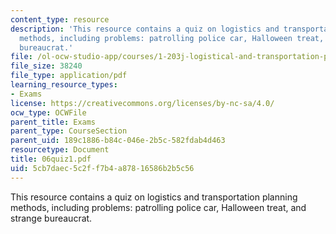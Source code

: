 ```yaml
---
content_type: resource
description: 'This resource contains a quiz on logistics and transportation planning
  methods, including problems: patrolling police car, Halloween treat, and strange
  bureaucrat.'
file: /ol-ocw-studio-app/courses/1-203j-logistical-and-transportation-planning-methods-fall-2006/5cb7daec5c2ff7b4a87816586b2b5c56_06quiz1.pdf
file_size: 38240
file_type: application/pdf
learning_resource_types:
- Exams
license: https://creativecommons.org/licenses/by-nc-sa/4.0/
ocw_type: OCWFile
parent_title: Exams
parent_type: CourseSection
parent_uid: 189c1886-b84c-046e-2b5c-582fdab4d463
resourcetype: Document
title: 06quiz1.pdf
uid: 5cb7daec-5c2f-f7b4-a878-16586b2b5c56
---
```

This resource contains a quiz on logistics and transportation planning methods, including problems: patrolling police car, Halloween treat, and strange bureaucrat.